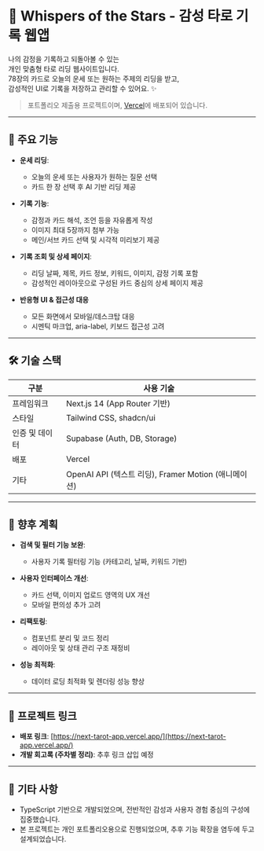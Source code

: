 # 🌌 Whispers of the Stars - 감성 타로 기록 웹앱

나의 감정을 기록하고 되돌아볼 수 있는  
개인 맞춤형 타로 리딩 웹사이트입니다.  
78장의 카드로 오늘의 운세 또는 원하는 주제의 리딩을 받고,  
감성적인 UI로 기록을 저장하고 관리할 수 있어요. ✨

> 포트폴리오 제출용 프로젝트이며, [Vercel](https://next-tarot-app.vercel.app/)에 배포되어 있습니다.

---

## 🚀 주요 기능

- **운세 리딩**:

  - 오늘의 운세 또는 사용자가 원하는 질문 선택
  - 카드 한 장 선택 후 AI 기반 리딩 제공

- **기록 기능**:

  - 감정과 카드 해석, 조언 등을 자유롭게 작성
  - 이미지 최대 5장까지 첨부 가능
  - 메인/서브 카드 선택 및 시각적 미리보기 제공

- **기록 조회 및 상세 페이지**:

  - 리딩 날짜, 제목, 카드 정보, 키워드, 이미지, 감정 기록 포함
  - 감성적인 레이아웃으로 구성된 카드 중심의 상세 페이지 제공

- **반응형 UI & 접근성 대응**
  - 모든 화면에서 모바일/데스크탑 대응
  - 시멘틱 마크업, aria-label, 키보드 접근성 고려

---

## 🛠️ 기술 스택

| 구분           | 사용 기술                                            |
| -------------- | ---------------------------------------------------- |
| 프레임워크     | Next.js 14 (App Router 기반)                         |
| 스타일         | Tailwind CSS, shadcn/ui                              |
| 인증 및 데이터 | Supabase (Auth, DB, Storage)                         |
| 배포           | Vercel                                               |
| 기타           | OpenAI API (텍스트 리딩), Framer Motion (애니메이션) |

---

## 🔄 향후 계획

- **검색 및 필터 기능 보완**:

  - 사용자 기록 필터링 기능 (카테고리, 날짜, 키워드 기반)

- **사용자 인터페이스 개선**:

  - 카드 선택, 이미지 업로드 영역의 UX 개선
  - 모바일 편의성 추가 고려

- **리팩토링**:

  - 컴포넌트 분리 및 코드 정리
  - 레이아웃 및 상태 관리 구조 재정비

- **성능 최적화**:
  - 데이터 로딩 최적화 및 렌더링 성능 향상

---

## 🔗 프로젝트 링크

- **배포 링크**: [https://next-tarot-app.vercel.app/](https://next-tarot-app.vercel.app/)
- **개발 회고록 (주차별 정리)**: 추후 링크 삽입 예정

---

## 📌 기타 사항

- TypeScript 기반으로 개발되었으며, 전반적인 감성과 사용자 경험 중심의 구성에 집중했습니다.
- 본 프로젝트는 개인 포트폴리오용으로 진행되었으며, 추후 기능 확장을 염두에 두고 설계되었습니다.
